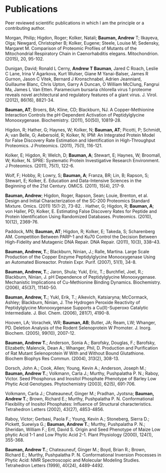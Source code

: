 # Publications
Peer reviewed scientific publications in which I am the principle or a contributing author.

Morgan, Philip; Higdon, Roger; Kolker, Natali; **Bauman, Andrew** T; Ilkayeva, Olga; Newgard, Christopher B; Kolker, Eugene; Steele, Louise M; Sedensky, Margaret M.  Comparison of Proteomic Profiles of Mutants of the Mitochondrial Respiratory Chain in Caenorhabditis elegans.  Mitochondrion. (2015), 20, 95-102.

Dunigan, David; Ronald L Cerny, **Andrew T Bauman**, Jared C Roach, Leslie C Lane, Irina V Agarkova, Kurt Wulser, Giane M Yanai-Balser, James R Gurnon, Jason C Vitek, Bernard J Kronschnabel, Adrien Jeanniard, Guillaume Blanc, Chris Upton, Garry A Duncan, O William McClung, Fangrui Ma, James L Van Etten. Paramecium bursaria chlorella virus 1 proteome reveals novel architectural and regulatory features of a giant virus. J. Virol. (2012), 86(16), 8821-34.

**Bauman, AT**; Broers, BA; Kline, CD; Blackburn, NJ.  A Copper-Methionine Interaction Controls the pH-Dependent Activation of Peptidylglycine Monooxygenase.  Biochemistry. (2011), 50(50), 10819-28.

Higdon, R; Hather, G; Haynes, W; Kolker, N; **Bauman, AT**; Picotti, P; Schmidt, A; van Belle, G; Aebersold, R; Kolker, N; IPM:  An Integrated Protein Model for False Discovery Rate Estimation and Identification in High-Throughput Proteomics. J Proteomics. (2011), 75(1), 116-121.

Kolker, E; Higdon, R; Welch, D; **Bauman, A**; Stewart, E; Haynes, W; Broomall, W; Kolker, N. SPRE: Systematic Protein Investigative Research Environment. J Proteomics. (2011), 75(1), 122-6.

Wolf, F; Hobby, R; Lowry, S; **Bauman, A**; Franza, BR; Lin, B; Rapson, S; Stewart, E; Kolker, E. Education and Data-Intensive Sciences in the Beginning of the 21st Century.  OMICS. (2011), 15(4), 217-9.

**Bauman, Andrew**; Higdon, Roger, Rapson, Sean; Louie, Brenton, et al. Design and Initial Characterization of the SC-200 Proteomics Standard Mixture. Omics. (2011) 15(1-2), 73-82.
.
Hather, G; Higdon, R; **Bauman, A**; von Haller, PD;  Kolker, E.  Estimating False Discovery Rates for Peptide and Protein Identification Using Randomized Databases.  Proteomics. (2010), 10(12), 2369-76.

Paddock, MN; **Bauman, AT**; Higdon, R; Kolker, E; Takeda, S; Scharenberg AM. Competition Between PARP-1 and Ku70 Control the Decision Between High-Fidelity and Mutagenic DNA Repair.  DNA Repair. (2011), 10(3), 338–43.

**Bauman, Andrew, T.**; Blackburn, Ninian, J.; Ralle, Martina.  Large Scale Production of the Copper Enzyme Peptidylglycine Monooxygenase Using an Automated Bioreactor.  Protein Expr. Purif. (2007), 51(1), 34-8.

**Bauman, Andrew, T.**; Jaron, Shula; Yukl, Eric, T.; Burchfiel, Joel, R.; Blackburn, Ninian, J.  pH Dependence of Peptidylglycine Monooxygenase.  Mechanistic Implications of Cu-Methionine Binding Dynamics.  Biochemistry. (2006), 45(37), 11140-50. 

**Bauman, Andrew, T.**; Yukl, Erik, T.; Alkevich, Katsiaryna; McCormack, Ashley; Blackburn, Ninian, J.  The Hydrogen Peroxide Reactivity of Peptidylglycine Monooxygenase Supports a Cu(II)-Superoxo Catalytic Intermediate. J. Biol. Chem. (2006), 281(7), 4190-8.

Hooven, LA; Vorachek, WR; **Bauman, AB**; Butler, JA; Ream, LW; Whanger, PD.  Deletion Analysis of the Rodent Selenoprotein W Promoter.  J. Inorg. Biochem. (2005), 99(10), 2007-12.

**Bauman, Andrew T.**; Anderson, Sonia A.; Barofsky, Douglas, F.; Barofsky, Elizabeth; Malencik, Dean A.; Whanger, Phil, D.  Production and Purification of Rat Mutant Selenoprotein W With and Without Bound Glutathione.  Biochem Biophys Res Commun. (2004), 313(2), 308-13.  

Dorsch, John A.; Cook, Allen; Young, Kevin A.; Anderson, Joseph M.; **Bauman, Andrew T.**; Volkmann, Carla J.; Murthy, Pushpalatha P. N.; Raboy, Victor.  Seed Phosphorus and Inositol Phosphate Phenotype of Barley Low Phytic Acid Genotypes.  Phytochemistry (2003), 62(5), 691-706.   

Volkmann, Carla J.; Chateauneuf, Ginger M.; Pradhan, Jyotsna; **Bauman, Andrew T.**; Brown, Richard E.; Murthy, Pushpalatha P. N.  Conformational Flexibility of Inositol Phosphates: Influence of Structural characteristics.    Tetrahedron Letters (2002), 43(27), 4853-4856.   

Raboy, Victor; Gerbasi, Paola F.; Young, Kevin A.; Stoneberg, Sierra D.; Pickett, Suewiya G.; **Bauman, Andrew T.**; Murthy, Pushpalatha P. N.; Sheridan, William F.; Ertl, David S.  Origin and Seed Phenotype of Maize Low phytic Acid 1-1 and Low Phytic Acid 2-1.  Plant Physiology (2000), 124(1), 355-368.

**Bauman, Andrew T.**; Chateauneuf, Ginger M.; Boyd, Brian R.; Brown, Richard E.; Murthy, Pushpalatha P. N. Conformational Inversion Processes in Phytic Acid: NMR Spectroscopic and Molecular Modeling Studies.   Tetrahedron Letters (1999), 40(24), 4489-4492. 

